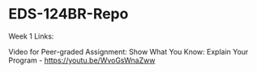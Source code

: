 # EDS-124BR-Repo

Week 1 Links:

Video for Peer-graded Assignment: Show What You Know: Explain Your Program - https://youtu.be/WvoGsWnaZww
